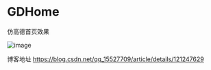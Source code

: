 # GDHome
仿高德首页效果

![image](https://img-blog.csdnimg.cn/48e2aa8b876a4b4d9294d0855e312baf.gif)


博客地址
https://blog.csdn.net/qq_15527709/article/details/121247629
